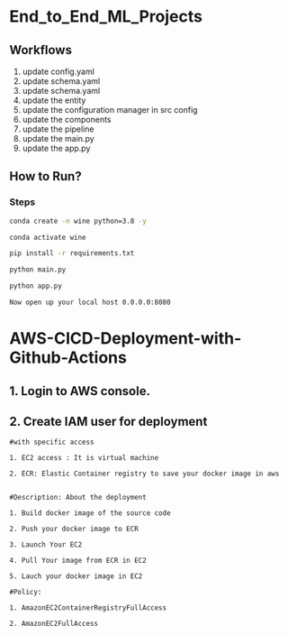 # End_to_End_ML_Projects


## Workflows

1. update config.yaml
2. update schema.yaml
3. update schema.yaml
4. update the entity
5. update the configuration manager in src config
6. update the components
7. update the pipeline
8. update the main.py
9. update the app.py

## How to Run?
### Steps

```bash
conda create -n wine python=3.8 -y
```

```bash
conda activate wine
```

```bash
pip install -r requirements.txt
```

```bash
python main.py
```

```bash
python app.py
```

```bash
Now open up your local host 0.0.0.0:8080
```


# AWS-CICD-Deployment-with-Github-Actions

## 1. Login to AWS console.

## 2. Create IAM user for deployment

	#with specific access

	1. EC2 access : It is virtual machine

	2. ECR: Elastic Container registry to save your docker image in aws


	#Description: About the deployment

	1. Build docker image of the source code

	2. Push your docker image to ECR

	3. Launch Your EC2 

	4. Pull Your image from ECR in EC2

	5. Lauch your docker image in EC2

	#Policy:

	1. AmazonEC2ContainerRegistryFullAccess

	2. AmazonEC2FullAccess
